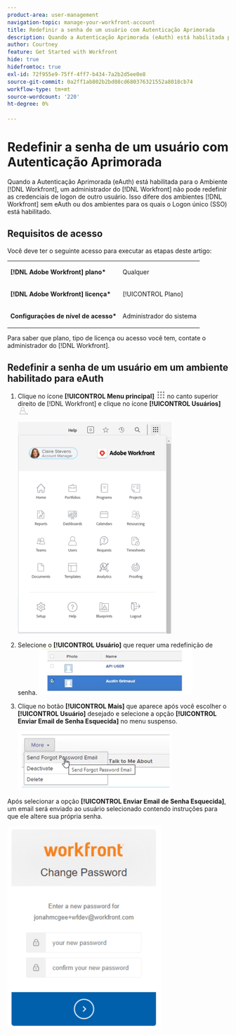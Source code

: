 ```yaml
---
product-area: user-management
navigation-topic: manage-your-workfront-account
title: Redefinir a senha de um usuário com Autenticação Aprimorada
description: Quando a Autenticação Aprimorada (eAuth) está habilitada para o seu Ambiente  [!DNL Workfront] , um administrador  [!DNL Workfront]  não pode redefinir as credenciais de logon de outro usuário. Isso difere de  [!DNL Workfront] ambientes sem eAuth ou dos ambientes para os quais o Logon único (SSO) está habilitado.
author: Courtney
feature: Get Started with Workfront
hide: true
hidefromtoc: true
exl-id: 72f955e9-75ff-4ff7-b434-7a2b2d5ee0e8
source-git-commit: 0a2ff1ab802b2bd08cd680376321552a8018cb74
workflow-type: tm+mt
source-wordcount: '220'
ht-degree: 0%

---
```


# Redefinir a senha de um usuário com Autenticação Aprimorada

<!--This article has been hidden by request-->

Quando a Autenticação Aprimorada (eAuth) está habilitada para o Ambiente [!DNL Workfront], um administrador do [!DNL Workfront] não pode redefinir as credenciais de logon de outro usuário. Isso difere dos ambientes [!DNL Workfront] sem eAuth ou dos ambientes para os quais o Logon único (SSO) está habilitado.

## Requisitos de acesso

Você deve ter o seguinte acesso para executar as etapas deste artigo:

<table style="table-layout:auto"> 
 <col> 
 <col> 
 <tbody> 
  <tr> 
   <td role="rowheader"><strong>[!DNL Adobe Workfront] plano*</strong></td> 
   <td> <p> Qualquer</p> </td> 
  </tr> 
  <tr> 
   <td role="rowheader"><strong>[!DNL Adobe Workfront] licença*</strong></td> 
   <td> <p>[!UICONTROL Plano]</p> </td> 
  </tr> 
  <tr> 
   <td role="rowheader"><strong>Configurações de nível de acesso*</strong></td> 
   <td> <p>Administrador do sistema </p> </td> 
  </tr> 
 </tbody> 
</table>

Para saber que plano, tipo de licença ou acesso você tem, contate o administrador do [!DNL Workfront].

## Redefinir a senha de um usuário em um ambiente habilitado para eAuth

1. Clique no ícone **[!UICONTROL Menu principal]** ![Ícone do menu principal](assets/main-menu-icon.png) no canto superior direito de [!DNL Workfront] e clique no ícone **[!UICONTROL Usuários]** ![Usuários](assets/users-icon-in-main-menu.png).

   ![Opções do menu principal](assets/main-menu-options-350x481.png)

1. Selecione o **[!UICONTROL Usuário]** que requer uma redefinição de senha.
   ![Selecionar o usuário](assets/100520classicnweselectuser-350x105.png)

1. Clique no botão **[!UICONTROL Mais]** que aparece após você escolher o **[!UICONTROL Usuário]** desejado e selecione a opção **[!UICONTROL Enviar Email de Senha Esquecida]** no menu suspenso.

   ![Enviar email de senha esquecida](assets/100520classicnwesendemail-350x134.png)

Após selecionar a opção **[!UICONTROL Enviar Email de Senha Esquecida]**, um email será enviado ao usuário selecionado contendo instruções para que ele altere sua própria senha.

![Redefinir email](assets/pwresetemail-resized-350x461.png)

